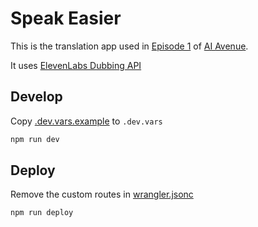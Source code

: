 # Speak Easier

This is the translation app used in [Episode 1](https://aiavenue.show) of [AI Avenue](https://aiavenue.show).

It uses [ElevenLabs Dubbing API](https://elevenlabs.io/docs/capabilities/dubbing)

## Develop

Copy [.dev.vars.example](./.dev.vars.example) to `.dev.vars`

```bash
npm run dev
```

## Deploy

Remove the custom routes in [wrangler.jsonc](./wrangler.jsonc)

```bash
npm run deploy
```

